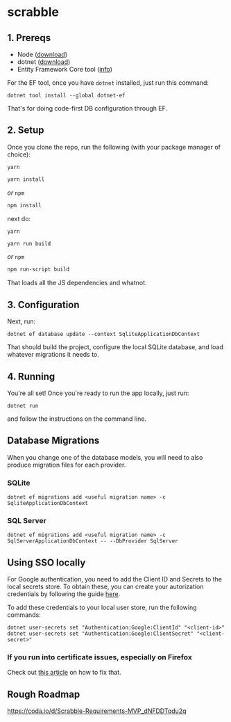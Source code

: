 # scrabble

## 1. Prereqs

- Node ([download](https://nodejs.org/en/download/))
- dotnet ([download](https://dotnet.microsoft.com/download))
- Entity Framework Core tool ([info](https://docs.microsoft.com/en-us/ef/core/cli/dotnet))

For the EF tool, once you have `dotnet` installed, just run this command:
```
dotnet tool install --global dotnet-ef
```

That's for doing code-first DB configuration through EF.

## 2. Setup

Once you clone the repo, run the following (with your package manager of choice):

`yarn`
```sh
yarn install
```
_or_ `npm`
```sh
npm install
```

next do:

`yarn`
```sh
yarn run build
```
_or_ `npm`
```sh
npm run-script build
```

That loads all the JS dependencies and whatnot.

## 3. Configuration

Next, run:

```
dotnet ef database update --context SqliteApplicationDbContext
```

That should build the project, configure the local SQLite database, and load whatever migrations it needs to.

## 4. Running

You're all set! Once you're ready to run the app locally, just run:

```
dotnet run
```

and follow the instructions on the command line.

## Database Migrations

When you change one of the database models, you will need to also produce migration files for each provider.  

### SQLite

```
dotnet ef migrations add <useful migration name> -c SqliteApplicationDbContext
```

### SQL Server

```
dotnet ef migrations add <useful migration name> -c SqlServerApplicationDbContext -- --DbProvider SqlServer
```

## Using SSO locally

For Google authentication, you need to add the Client ID and Secrets to the local secrets store.  To obtain these, you can create your autorization credentials by following the guide [here](https://developers.google.com/identity/sign-in/web/sign-in).

To add these credentials to your local user store, run the following commands:

```
dotnet user-secrets set "Authentication:Google:ClientId" "<client-id>"
dotnet user-secrets set "Authentication:Google:ClientSecret" "<client-secret>"
```

### If you run into certificate issues, especially on Firefox

Check out [this article](https://docs.microsoft.com/en-us/aspnet/core/security/enforcing-ssl?view=aspnetcore-5.0&tabs=netcore-cli) on how to fix that.

## Rough Roadmap

https://coda.io/d/Scrabble-Requirements-MVP_dNFDDTqdu2q
